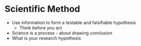 # Scientific Method
+ Use information to form a testable and falsifiable hypothesis
    - Think before you act
+ Science is a process - about drawing conclusion
+ What is your research hypothesis

